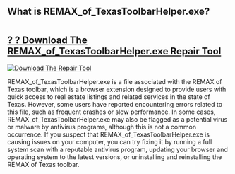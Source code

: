 ## What is REMAX_of_TexasToolbarHelper.exe? 

# <h2><a href="https://exedetect.com/download.php?REMAX_of_TexasToolbarHelper.exe">? ? Download The REMAX_of_TexasToolbarHelper.exe Repair Tool</a></h2>

[![Download The Repair Tool](https://exedetect.com/download-button.jpg)](https://exedetect.com/download.php?REMAX_of_TexasToolbarHelper.exe)

REMAX_of_TexasToolbarHelper.exe is a file associated with the REMAX of Texas toolbar, which is a browser extension designed to provide users with quick access to real estate listings and related services in the state of Texas. However, some users have reported encountering errors related to this file, such as frequent crashes or slow performance. In some cases, REMAX_of_TexasToolbarHelper.exe may also be flagged as a potential virus or malware by antivirus programs, although this is not a common occurrence. If you suspect that REMAX_of_TexasToolbarHelper.exe is causing issues on your computer, you can try fixing it by running a full system scan with a reputable antivirus program, updating your browser and operating system to the latest versions, or uninstalling and reinstalling the REMAX of Texas toolbar.
